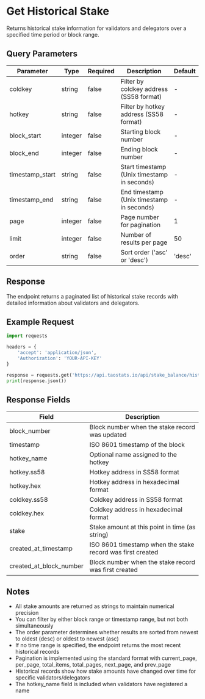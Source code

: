 # Get Historical Stake

Returns historical stake information for validators and delegators over a specified time period or block range.

## Query Parameters
| Parameter | Type | Required | Description | Default |
|-----------|------|----------|-------------|---------|
| coldkey | string | false | Filter by coldkey address (SS58 format) | - |
| hotkey | string | false | Filter by hotkey address (SS58 format) | - |
| block_start | integer | false | Starting block number | - |
| block_end | integer | false | Ending block number | - |
| timestamp_start | string | false | Start timestamp (Unix timestamp in seconds) | - |
| timestamp_end | string | false | End timestamp (Unix timestamp in seconds) | - |
| page | integer | false | Page number for pagination | 1 |
| limit | integer | false | Number of results per page | 50 |
| order | string | false | Sort order ('asc' or 'desc') | 'desc' |

## Response
The endpoint returns a paginated list of historical stake records with detailed information about validators and delegators.

## Example Request

```python
import requests

headers = {
    'accept': 'application/json',
    'Authorization': 'YOUR-API-KEY'
}

response = requests.get('https://api.taostats.io/api/stake_balance/history/v1', headers=headers)
print(response.json())
```

## Response Fields
| Field | Description |
|-------|-------------|
| block_number | Block number when the stake record was updated |
| timestamp | ISO 8601 timestamp of the block |
| hotkey_name | Optional name assigned to the hotkey |
| hotkey.ss58 | Hotkey address in SS58 format |
| hotkey.hex | Hotkey address in hexadecimal format |
| coldkey.ss58 | Coldkey address in SS58 format |
| coldkey.hex | Coldkey address in hexadecimal format |
| stake | Stake amount at this point in time (as string) |
| created_at_timestamp | ISO 8601 timestamp when the stake record was first created |
| created_at_block_number | Block number when the stake record was first created |

## Notes
- All stake amounts are returned as strings to maintain numerical precision
- You can filter by either block range or timestamp range, but not both simultaneously
- The order parameter determines whether results are sorted from newest to oldest (desc) or oldest to newest (asc)
- If no time range is specified, the endpoint returns the most recent historical records
- Pagination is implemented using the standard format with current_page, per_page, total_items, total_pages, next_page, and prev_page
- Historical records show how stake amounts have changed over time for specific validators/delegators
- The hotkey_name field is included when validators have registered a name 